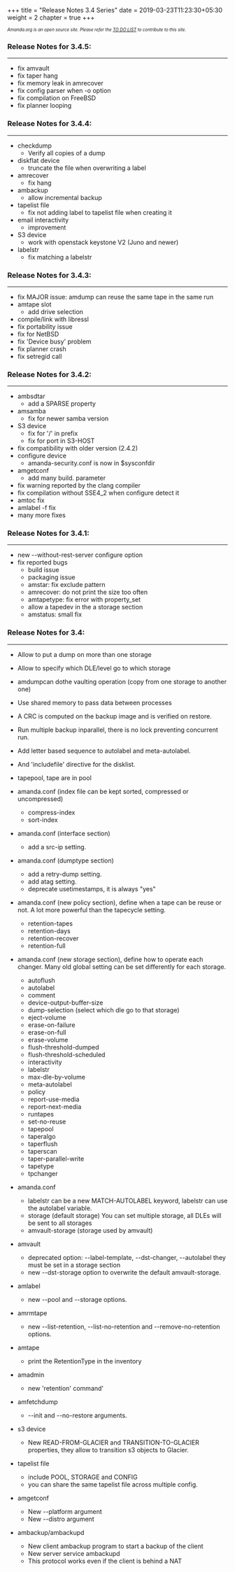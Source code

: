 +++
title = "Release Notes 3.4 Series"
date = 2019-03-23T11:23:30+05:30
weight = 2
chapter = true
+++

*<sub><sub>Amanda.org is an open source site. Please refer the [TO DO LIST](./about/_do) to contribute to this site.</sub></sub>*

### Release Notes for 3.4.5:
---
* fix amvault
* fix taper hang
* fix memory leak in amrecover
* fix config parser when -o option
* fix compilation on FreeBSD
* fix planner looping

### Release Notes for 3.4.4:
---
* checkdump
  * Verify all copies of a dump
* diskflat device
  * truncate the file when overwriting a label
* amrecover
  * fix hang
* ambackup
  * allow incremental backup
* tapelist file
  * fix not adding label to tapelist file when creating it
* email interactivity
  * improvement
* S3 device
  * work with openstack keystone V2 (Juno and newer)
* labelstr
  * fix matching a labelstr

### Release Notes for 3.4.3:
---
* fix MAJOR issue: amdump can reuse the same tape in the same run
* amtape slot
  * add drive selection
* compile/link with libressl
* fix portability issue
* fix for NetBSD
* fix 'Device busy' problem
* fix planner crash
* fix setregid call

### Release Notes for 3.4.2:
---
* ambsdtar
  * add a SPARSE property
* amsamba
  * fix for newer samba version
* S3 device
  * fix for '/' in prefix
  * fix for port in S3-HOST
* fix compatibility with older version (2.4.2)
* configure device
  * amanda-security.conf is now in $sysconfdir
* amgetconf
  * add many build. parameter
* fix warning reported by the clang compiler
* fix compilation without SSE4_2 when configure detect it
* amtoc fix
* amlabel -f fix
* many more fixes

### Release Notes for 3.4.1:
---
* new --without-rest-server configure option
* fix reported bugs
  * build issue
  * packaging issue
  * amstar: fix exclude pattern
  * amrecover: do not print the size too often
  * amtapetype: fix error with property_set
  * allow a tapedev in the a storage section
  * amstatus: small fix

### Release Notes for 3.4:
---
* Allow to put a dump on more than one storage
* Allow to specify which DLE/level go to which storage
* amdumpcan dothe vaulting operation (copy from one storage to another one)
* Use shared memory to pass data between processes
* A CRC is computed on the backup image and is verified on restore.
* Run multiple backup inparallel, there is no lock preventing concurrent run.
* Add letter based sequence to autolabel and meta-autolabel.
* And 'includefile' directive for the disklist.
* tapepool, tape are in pool
* amanda.conf (index file can be kept sorted, compressed or uncompressed)
  * compress-index
  * sort-index
* amanda.conf (interface section)
  * add a src-ip setting.
* amanda.conf (dumptype section)
  * add a retry-dump setting.
  * add atag setting.
  * deprecate usetimestamps, it is always "yes"
* amanda.conf (new policy section), define when a tape can be reuse or not.
   A lot more powerful than the tapecycle setting.
  * retention-tapes
  * retention-days
  * retention-recover
  * retention-full
* amanda.conf (new storage section), define how to operate each changer.
  Many old global setting can be set differently for each storage.
  * autoflush
  * autolabel
  * comment
  * device-output-buffer-size
  * dump-selection (select which dle go to that storage)
  * eject-volume
  * erase-on-failure
  * erase-on-full
  * erase-volume
  * flush-threshold-dumped
  * flush-threshold-scheduled
  * interactivity
  * labelstr
  * max-dle-by-volume
  * meta-autolabel
  * policy
  * report-use-media
  * report-next-media
  * runtapes
  * set-no-reuse
  * tapepool
  * taperalgo
  * taperflush
  * taperscan
  * taper-parallel-write
  * tapetype
  * tpchanger

* amanda.conf
  * labelstr can be a new MATCH-AUTOLABEL keyword, labelstr can use the autolabel variable.
  * storage (default storage) You can set multiple storage, all DLEs will be sent to all storages
  * amvault-storage (storage used by amvault)
* amvault
  * deprecated option: --label-template, --dst-changer, --autolabel they must be set in a storage section
  * new --dst-storage option to overwrite the default amvault-storage.
* amlabel
  * new --pool and --storage options.
* amrmtape
  * new --list-retention, --list-no-retention and --remove-no-retention options.
* amtape
  * print the RetentionType in the inventory
* amadmin
  * new 'retention' command'
* amfetchdump
  * --init and --no-restore arguments.
* s3 device
  * New READ-FROM-GLACIER and TRANSITION-TO-GLACIER properties, they allow to transition s3 objects to Glacier.
* tapelist file
  * include POOL, STORAGE and CONFIG
  * you can share the same tapelist file across multiple config.
* amgetconf
  * New --platform argument
  * New --distro argument
* ambackup/ambackupd
  * New client ambackup program to start a backup of the client
  * New server service ambackupd
  * This protocol works even if the client is behind a NAT